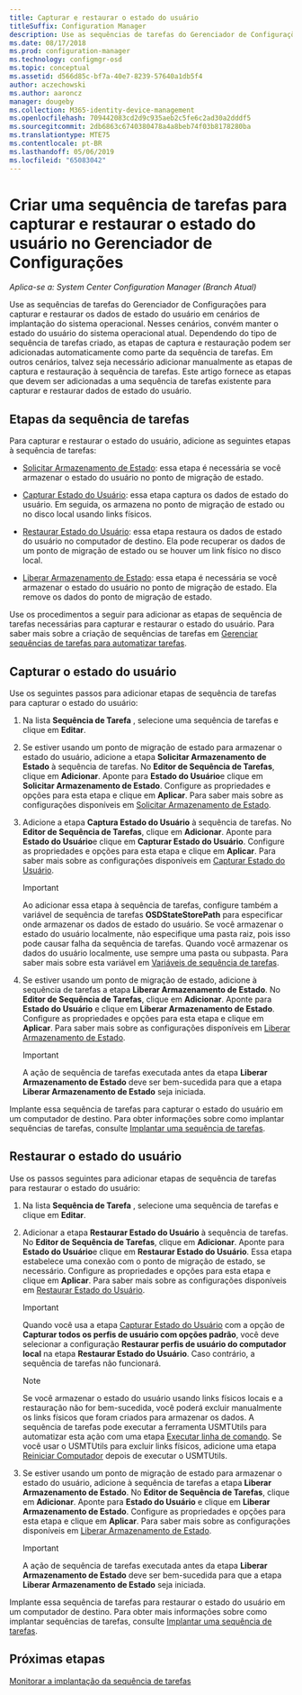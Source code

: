 ```yaml
---
title: Capturar e restaurar o estado do usuário
titleSuffix: Configuration Manager
description: Use as sequências de tarefas do Gerenciador de Configurações para capturar e restaurar os dados de estado do usuário em cenários de implantação do sistema operacional.
ms.date: 08/17/2018
ms.prod: configuration-manager
ms.technology: configmgr-osd
ms.topic: conceptual
ms.assetid: d566d85c-bf7a-40e7-8239-57640a1db5f4
author: aczechowski
ms.author: aaroncz
manager: dougeby
ms.collection: M365-identity-device-management
ms.openlocfilehash: 709442083cd2d9c935aeb2c5fe6c2ad30a2dddf5
ms.sourcegitcommit: 2db6863c6740380478a4a8beb74f03b8178280ba
ms.translationtype: MTE75
ms.contentlocale: pt-BR
ms.lasthandoff: 05/06/2019
ms.locfileid: "65083042"
---
```

# <a name="create-a-task-sequence-to-capture-and-restore-user-state-in-configuration-manager"></a>Criar uma sequência de tarefas para capturar e restaurar o estado do usuário no Gerenciador de Configurações

 *Aplica-se a: System Center Configuration Manager (Branch Atual)*

 Use as sequências de tarefas do Gerenciador de Configurações para capturar e restaurar os dados de estado do usuário em cenários de implantação do sistema operacional. Nesses cenários, convém manter o estado do usuário do sistema operacional atual. Dependendo do tipo de sequência de tarefas criado, as etapas de captura e restauração podem ser adicionadas automaticamente como parte da sequência de tarefas. Em outros cenários, talvez seja necessário adicionar manualmente as etapas de captura e restauração à sequência de tarefas. Este artigo fornece as etapas que devem ser adicionadas a uma sequência de tarefas existente para capturar e restaurar dados de estado do usuário.  



## <a name="task-sequence-steps"></a>Etapas da sequência de tarefas  

 Para capturar e restaurar o estado do usuário, adicione as seguintes etapas à sequência de tarefas:  

 - [Solicitar Armazenamento de Estado](/sccm/osd/understand/task-sequence-steps#BKMK_RequestStateStore): essa etapa é necessária se você armazenar o estado do usuário no ponto de migração de estado.  

- [Capturar Estado do Usuário](/sccm/osd/understand/task-sequence-steps#BKMK_CaptureUserState): essa etapa captura os dados de estado do usuário. Em seguida, os armazena no ponto de migração de estado ou no disco local usando links físicos.  

- [Restaurar Estado do Usuário](/sccm/osd/understand/task-sequence-steps#BKMK_RestoreUserState): essa etapa restaura os dados de estado do usuário no computador de destino. Ela pode recuperar os dados de um ponto de migração de estado ou se houver um link físico no disco local.  

- [Liberar Armazenamento de Estado](/sccm/osd/understand/task-sequence-steps#BKMK_ReleaseStateStore): essa etapa é necessária se você armazenar o estado do usuário no ponto de migração de estado. Ela remove os dados do ponto de migração de estado.  


 Use os procedimentos a seguir para adicionar as etapas de sequência de tarefas necessárias para capturar e restaurar o estado do usuário. Para saber mais sobre a criação de sequências de tarefas em [Gerenciar sequências de tarefas para automatizar tarefas](/sccm/osd/deploy-use/manage-task-sequences-to-automate-tasks).  



## <a name="capture-the-user-state"></a>Capturar o estado do usuário  

 Use os seguintes passos para adicionar etapas de sequência de tarefas para capturar o estado do usuário:

1.  Na lista **Sequência de Tarefa** , selecione uma sequência de tarefas e clique em **Editar**.  

2.  Se estiver usando um ponto de migração de estado para armazenar o estado do usuário, adicione a etapa **Solicitar Armazenamento de Estado** à sequência de tarefas. No **Editor de Sequência de Tarefas**, clique em **Adicionar**. Aponte para **Estado do Usuário**e clique em **Solicitar Armazenamento de Estado**. Configure as propriedades e opções para esta etapa e clique em **Aplicar**. Para saber mais sobre as configurações disponíveis em [Solicitar Armazenamento de Estado](/sccm/osd/understand/task-sequence-steps#BKMK_RequestStateStore).  

3.  Adicione a etapa **Captura Estado do Usuário** à sequência de tarefas. No **Editor de Sequência de Tarefas**, clique em **Adicionar**. Aponte para **Estado do Usuário**e clique em **Capturar Estado do Usuário**. Configure as propriedades e opções para esta etapa e clique em **Aplicar**. Para saber mais sobre as configurações disponíveis em [Capturar Estado do Usuário](/sccm/osd/understand/task-sequence-steps#BKMK_CaptureUserState).  

    > [!IMPORTANT]  
    >  Ao adicionar essa etapa à sequência de tarefas, configure também a variável de sequência de tarefas **OSDStateStorePath** para especificar onde armazenar os dados de estado do usuário. Se você armazenar o estado do usuário localmente, não especifique uma pasta raiz, pois isso pode causar falha da sequência de tarefas. Quando você armazenar os dados do usuário localmente, use sempre uma pasta ou subpasta. Para saber mais sobre esta variável em [Variáveis de sequência de tarefas](/sccm/osd/understand/task-sequence-variables#OSDStateStorePath).  

4.  Se estiver usando um ponto de migração de estado, adicione à sequência de tarefas a etapa **Liberar Armazenamento de Estado**. No **Editor de Sequência de Tarefas**, clique em **Adicionar**. Aponte para **Estado do Usuário** e clique em **Liberar Armazenamento de Estado**. Configure as propriedades e opções para esta etapa e clique em **Aplicar**. Para saber mais sobre as configurações disponíveis em [Liberar Armazenamento de Estado](/sccm/osd/understand/task-sequence-steps#BKMK_ReleaseStateStore).  

    > [!IMPORTANT]  
    >  A ação de sequência de tarefas executada antes da etapa **Liberar Armazenamento de Estado** deve ser bem-sucedida para que a etapa **Liberar Armazenamento de Estado** seja iniciada.  


 Implante essa sequência de tarefas para capturar o estado do usuário em um computador de destino. Para obter informações sobre como implantar sequências de tarefas, consulte [Implantar uma sequência de tarefas](/sccm/osd/deploy-use/deploy-a-task-sequence).  



## <a name="restore-the-user-state"></a>Restaurar o estado do usuário  

 Use os passos seguintes para adicionar etapas de sequência de tarefas para restaurar o estado do usuário:

1. Na lista **Sequência de Tarefa** , selecione uma sequência de tarefas e clique em **Editar**.  

2. Adicionar a etapa **Restaurar Estado do Usuário** à sequência de tarefas. No **Editor de Sequência de Tarefas**, clique em **Adicionar**. Aponte para **Estado do Usuário**e clique em **Restaurar Estado do Usuário**. Essa etapa estabelece uma conexão com o ponto de migração de estado, se necessário. Configure as propriedades e opções para esta etapa e clique em **Aplicar**. Para saber mais sobre as configurações disponíveis em [Restaurar Estado do Usuário](/sccm/osd/understand/task-sequence-steps#BKMK_RestoreUserState).  

   > [!Important]  
   >  Quando você usa a etapa [Capturar Estado do Usuário](/sccm/osd/understand/task-sequence-steps#BKMK_CaptureUserState) com a opção de **Capturar todos os perfis de usuário com opções padrão**, você deve selecionar a configuração **Restaurar perfis de usuário do computador local** na etapa **Restaurar Estado do Usuário**. Caso contrário, a sequência de tarefas não funcionará.  

   > [!Note]  
   > Se você armazenar o estado do usuário usando links físicos locais e a restauração não for bem-sucedida, você poderá excluir manualmente os links físicos que foram criados para armazenar os dados. A sequência de tarefas pode executar a ferramenta USMTUtils para automatizar esta ação com uma etapa [Executar linha de comando](/sccm/osd/understand/task-sequence-steps#BKMK_RunCommandLine). Se você usar o USMTUtils para excluir links físicos, adicione uma etapa [Reiniciar Computador](/sccm/osd/understand/task-sequence-steps#BKMK_RestartComputer) depois de executar o USMTUtils.  

3. Se estiver usando um ponto de migração de estado para armazenar o estado do usuário, adicione à sequência de tarefas a etapa **Liberar Armazenamento de Estado**. No **Editor de Sequência de Tarefas**, clique em **Adicionar**. Aponte para **Estado do Usuário** e clique em **Liberar Armazenamento de Estado**. Configure as propriedades e opções para esta etapa e clique em **Aplicar**. Para saber mais sobre as configurações disponíveis em [Liberar Armazenamento de Estado](/sccm/osd/understand/task-sequence-steps#BKMK_ReleaseStateStore).  

   > [!IMPORTANT]  
   >  A ação de sequência de tarefas executada antes da etapa **Liberar Armazenamento de Estado** deve ser bem-sucedida para que a etapa **Liberar Armazenamento de Estado** seja iniciada.  


 Implante essa sequência de tarefas para restaurar o estado do usuário em um computador de destino. Para obter mais informações sobre como implantar sequências de tarefas, consulte [Implantar uma sequência de tarefas](/sccm/osd/deploy-use/deploy-a-task-sequence).  



## <a name="next-steps"></a>Próximas etapas

[Monitorar a implantação da sequência de tarefas](/sccm/osd/deploy-use/monitor-operating-system-deployments#BKMK_TSDeployStatus)
